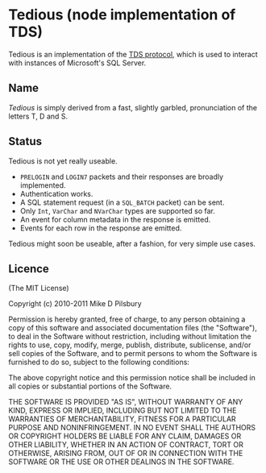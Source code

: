 Tedious (node implementation of TDS)
====================================

Tedious is an implementation of the [TDS protocol](http://msdn.microsoft.com/en-us/library/dd304523.aspx),
which is used to interact with instances of Microsoft's SQL Server.

Name
----
_Tedious_ is simply derived from a fast, slightly garbled, pronunciation of the letters T, D and S. 

Status
------
Tedious is not yet really useable.

- `PRELOGIN` and `LOGIN7` packets and their responses are broadly implemented.
- Authentication works.
- A SQL statement request (in a `SQL_BATCH` packet) can be sent.
 - Only `Int`, `VarChar` and `NVarChar` types are supported so far.
 - An event for column metadata in the response is emitted.
 - Events for each row in the response are emitted.

Tedious might soon be useable, after a fashion, for very simple use cases.

Licence
-------
(The MIT License)

Copyright (c) 2010-2011 Mike D Pilsbury

Permission is hereby granted, free of charge, to any person obtaining a copy of this software and associated documentation files (the "Software"), to deal in the Software without restriction, including without limitation the rights to use, copy, modify, merge, publish, distribute, sublicense, and/or sell copies of the Software, and to permit persons to whom the Software is furnished to do so, subject to the following conditions:

The above copyright notice and this permission notice shall be included in all copies or substantial portions of the Software.

THE SOFTWARE IS PROVIDED "AS IS", WITHOUT WARRANTY OF ANY KIND, EXPRESS OR IMPLIED, INCLUDING BUT NOT LIMITED TO THE WARRANTIES OF MERCHANTABILITY, FITNESS FOR A PARTICULAR PURPOSE AND NONINFRINGEMENT. IN NO EVENT SHALL THE AUTHORS OR COPYRIGHT HOLDERS BE LIABLE FOR ANY CLAIM, DAMAGES OR OTHER LIABILITY, WHETHER IN AN ACTION OF CONTRACT, TORT OR OTHERWISE, ARISING FROM, OUT OF OR IN CONNECTION WITH THE SOFTWARE OR THE USE OR OTHER DEALINGS IN THE SOFTWARE.
